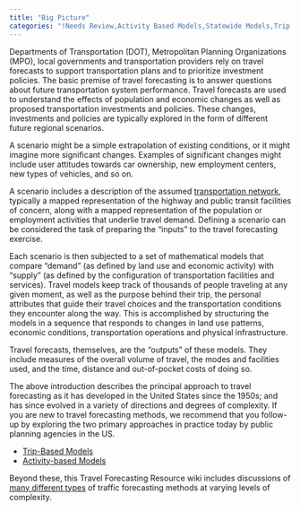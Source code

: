 ```yaml
---
title: "Big Picture"
categories: "!Needs Review,Activity Based Models,Statewide Models,Trip Based Models,Urban And Metropolitan Models"
---
```


Departments of Transportation (DOT), Metropolitan Planning Organizations (MPO), local governments and transportation providers rely on travel forecasts to support transportation plans and to prioritize investment policies.
The basic premise of travel forecasting is to answer questions about future transportation system performance. Travel forecasts are used to understand the effects of population and economic changes as well as proposed transportation investments and policies. These changes, investments and policies are typically explored in the form of different future regional scenarios.

A scenario might be a simple extrapolation of existing conditions, or it might imagine more significant changes. Examples of significant changes might include user attitudes towards car ownership, new employment centers, new types of vehicles, and so on.

A scenario includes a description of the assumed [transportation network](Transportation_Networks), typically a mapped representation of the highway and public transit facilities of concern, along with a mapped representation of the population or employment activities that underlie travel demand. Defining a scenario can be considered the task of preparing the “inputs” to the travel forecasting exercise.

Each scenario is then subjected to a set of mathematical models that compare “demand” (as defined by land use and economic activity) with “supply” (as defined by the configuration of transportation facilities and services). Travel models keep track of thousands of people traveling at any given moment, as well as the purpose behind their trip, the personal attributes that guide their travel choices and the transportation conditions they encounter along the way. This is accomplished by structuring the models in a sequence that responds to changes in land use patterns, economic conditions, transportation operations and physical infrastructure.

Travel forecasts, themselves, are the “outputs” of these models. They include measures of the overall volume of travel, the modes and facilities used, and the time, distance and out-of-pocket costs of doing so.

The above introduction describes the principal approach to travel forecasting as it has developed in the United States since the 1950s; and has since evolved in a variety of directions and degrees of complexity. If you are new to travel forecasting methods, we recommend that you follow-up by exploring the two primary approaches in practice today by public planning agencies in the US.

-   [Trip-Based Models](Trip-Based_Models)
-   [Activity-based Models](Activity-Based_Models)

Beyond these, this Travel Forecasting Resource wiki includes discussions of [many different types](Topic_Circles) of traffic forecasting methods at varying levels of complexity.

